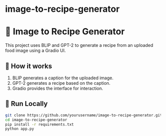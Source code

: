 # image-to-recipe-generator
# 🥘 Image to Recipe Generator

This project uses BLIP and GPT-2 to generate a recipe from an uploaded food image using a Gradio UI.

## 🔧 How it works
1. BLIP generates a caption for the uploaded image.
2. GPT-2 generates a recipe based on the caption.
3. Gradio provides the interface for interaction.

## 🚀 Run Locally
```bash
git clone https://github.com/yourusername/image-to-recipe-generator.git
cd image-to-recipe-generator
pip install -r requirements.txt
python app.py
